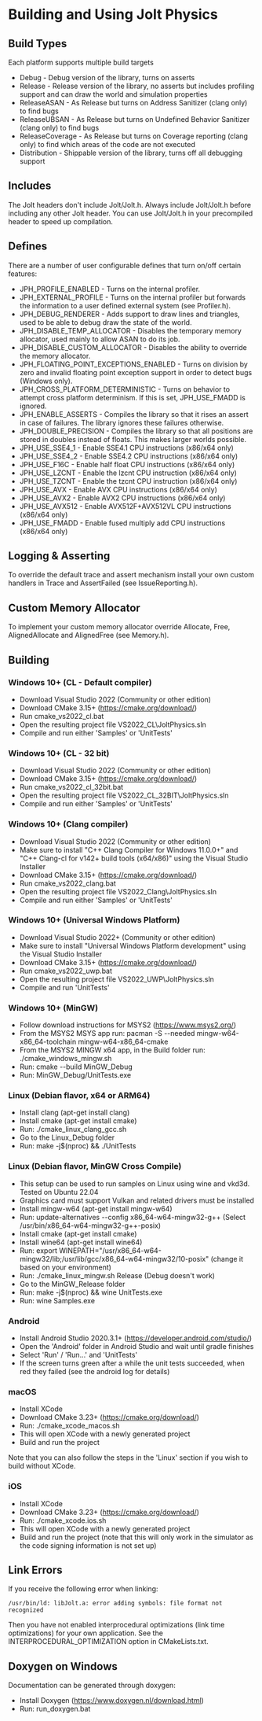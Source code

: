 # Building and Using Jolt Physics

## Build Types

Each platform supports multiple build targets

- Debug - Debug version of the library, turns on asserts
- Release - Release version of the library, no asserts but includes profiling support and can draw the world and simulation properties
- ReleaseASAN - As Release but turns on Address Sanitizer (clang only) to find bugs
- ReleaseUBSAN - As Release but turns on Undefined Behavior Sanitizer (clang only) to find bugs
- ReleaseCoverage - As Release but turns on Coverage reporting (clang only) to find which areas of the code are not executed
- Distribution - Shippable version of the library, turns off all debugging support

## Includes

The Jolt headers don't include Jolt/Jolt.h. Always include Jolt/Jolt.h before including any other Jolt header.
You can use Jolt/Jolt.h in your precompiled header to speed up compilation.

## Defines

There are a number of user configurable defines that turn on/off certain features:

- JPH_PROFILE_ENABLED - Turns on the internal profiler.
- JPH_EXTERNAL_PROFILE - Turns on the internal profiler but forwards the information to a user defined external system (see Profiler.h).
- JPH_DEBUG_RENDERER - Adds support to draw lines and triangles, used to be able to debug draw the state of the world.
- JPH_DISABLE_TEMP_ALLOCATOR - Disables the temporary memory allocator, used mainly to allow ASAN to do its job.
- JPH_DISABLE_CUSTOM_ALLOCATOR - Disables the ability to override the memory allocator.
- JPH_FLOATING_POINT_EXCEPTIONS_ENABLED - Turns on division by zero and invalid floating point exception support in order to detect bugs (Windows only).
- JPH_CROSS_PLATFORM_DETERMINISTIC - Turns on behavior to attempt cross platform determinism. If this is set, JPH_USE_FMADD is ignored.
- JPH_ENABLE_ASSERTS - Compiles the library so that it rises an assert in case of failures. The library ignores these failures otherwise.
- JPH_DOUBLE_PRECISION - Compiles the library so that all positions are stored in doubles instead of floats. This makes larger worlds possible.
- JPH_USE_SSE4_1 - Enable SSE4.1 CPU instructions (x86/x64 only)
- JPH_USE_SSE4_2 - Enable SSE4.2 CPU instructions (x86/x64 only)
- JPH_USE_F16C - Enable half float CPU instructions (x86/x64 only)
- JPH_USE_LZCNT - Enable the lzcnt CPU instruction (x86/x64 only)
- JPH_USE_TZCNT - Enable the tzcnt CPU instruction (x86/x64 only)
- JPH_USE_AVX - Enable AVX CPU instructions (x86/x64 only)
- JPH_USE_AVX2 - Enable AVX2 CPU instructions (x86/x64 only)
- JPH_USE_AVX512 - Enable AVX512F+AVX512VL CPU instructions (x86/x64 only)
- JPH_USE_FMADD - Enable fused multiply add CPU instructions (x86/x64 only)

## Logging & Asserting

To override the default trace and assert mechanism install your own custom handlers in Trace and AssertFailed (see IssueReporting.h).

## Custom Memory Allocator

To implement your custom memory allocator override Allocate, Free, AlignedAllocate and AlignedFree (see Memory.h).

## Building

### Windows 10+ (CL - Default compiler)

- Download Visual Studio 2022 (Community or other edition)
- Download CMake 3.15+ (https://cmake.org/download/)
- Run cmake_vs2022_cl.bat
- Open the resulting project file VS2022_CL\JoltPhysics.sln
- Compile and run either 'Samples' or 'UnitTests'

### Windows 10+ (CL - 32 bit)

- Download Visual Studio 2022 (Community or other edition)
- Download CMake 3.15+ (https://cmake.org/download/)
- Run cmake_vs2022_cl_32bit.bat
- Open the resulting project file VS2022_CL_32BIT\JoltPhysics.sln
- Compile and run either 'Samples' or 'UnitTests'

### Windows 10+ (Clang compiler)

- Download Visual Studio 2022 (Community or other edition)
- Make sure to install "C++ Clang Compiler for Windows 11.0.0+" and "C++ Clang-cl for v142+ build tools (x64/x86)" using the Visual Studio Installer
- Download CMake 3.15+ (https://cmake.org/download/)
- Run cmake_vs2022_clang.bat
- Open the resulting project file VS2022_Clang\JoltPhysics.sln
- Compile and run either 'Samples' or 'UnitTests'

### Windows 10+ (Universal Windows Platform)

- Download Visual Studio 2022+ (Community or other edition)
- Make sure to install "Universal Windows Platform development" using the Visual Studio Installer
- Download CMake 3.15+ (https://cmake.org/download/)
- Run cmake_vs2022_uwp.bat
- Open the resulting project file VS2022_UWP\JoltPhysics.sln
- Compile and run 'UnitTests'

### Windows 10+ (MinGW)

- Follow download instructions for MSYS2 (https://www.msys2.org/)
- From the MSYS2 MSYS app run: pacman -S --needed mingw-w64-x86_64-toolchain mingw-w64-x86_64-cmake
- From the MSYS2 MINGW x64 app, in the Build folder run: ./cmake_windows_mingw.sh
- Run: cmake --build MinGW_Debug
- Run: MinGW_Debug/UnitTests.exe

### Linux (Debian flavor, x64 or ARM64)

- Install clang (apt-get install clang)
- Install cmake (apt-get install cmake)
- Run: ./cmake_linux_clang_gcc.sh
- Go to the Linux_Debug folder
- Run: make -j$(nproc) && ./UnitTests

### Linux (Debian flavor, MinGW Cross Compile)

- This setup can be used to run samples on Linux using wine and vkd3d. Tested on Ubuntu 22.04
- Graphics card must support Vulkan and related drivers must be installed
- Install mingw-w64 (apt-get install mingw-w64)
- Run: update-alternatives --config x86_64-w64-mingw32-g++ (Select /usr/bin/x86_64-w64-mingw32-g++-posix)
- Install cmake (apt-get install cmake)
- Install wine64 (apt-get install wine64)
- Run: export WINEPATH="/usr/x86_64-w64-mingw32/lib;/usr/lib/gcc/x86_64-w64-mingw32/10-posix" (change it based on your environment)
- Run: ./cmake_linux_mingw.sh Release (Debug doesn't work)
- Go to the MinGW_Release folder
- Run: make -j$(nproc) && wine UnitTests.exe
- Run: wine Samples.exe

### Android

- Install Android Studio 2020.3.1+ (https://developer.android.com/studio/)
- Open the 'Android' folder in Android Studio and wait until gradle finishes
- Select 'Run' / 'Run...' and 'UnitTests'
- If the screen turns green after a while the unit tests succeeded, when red they failed (see the android log for details)

### macOS

- Install XCode
- Download CMake 3.23+ (https://cmake.org/download/)
- Run: ./cmake_xcode_macos.sh
- This will open XCode with a newly generated project
- Build and run the project

Note that you can also follow the steps in the 'Linux' section if you wish to build without XCode.

### iOS

- Install XCode
- Download CMake 3.23+ (https://cmake.org/download/)
- Run: ./cmake_xcode.ios.sh
- This will open XCode with a newly generated project
- Build and run the project (note that this will only work in the simulator as the code signing information is not set up)

## Link Errors

If you receive the following error when linking:

```
/usr/bin/ld: libJolt.a: error adding symbols: file format not recognized
```

Then you have not enabled interprocedural optimizations (link time optimizations) for your own application. See the INTERPROCEDURAL_OPTIMIZATION option in CMakeLists.txt.

## Doxygen on Windows

Documentation can be generated through doxygen:

- Install Doxygen (https://www.doxygen.nl/download.html)
- Run: run_doxygen.bat
